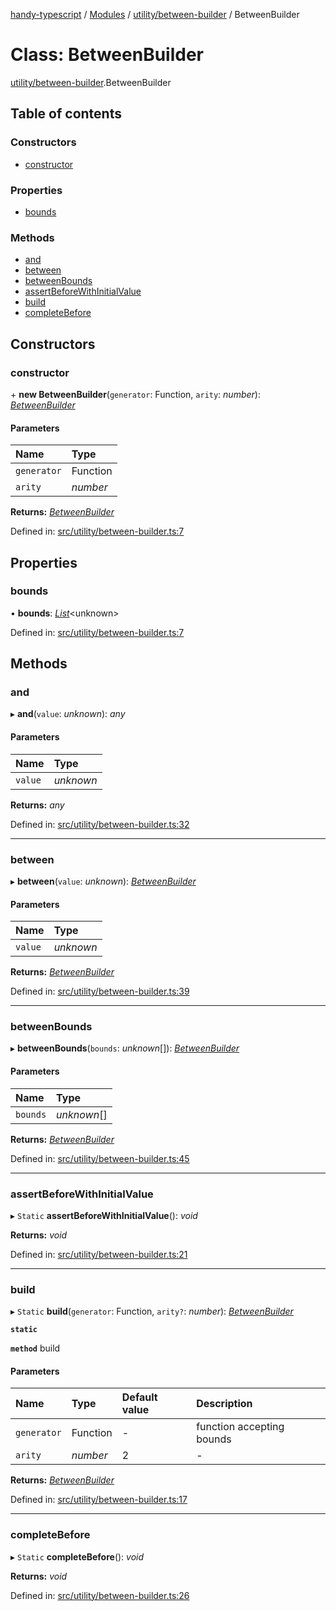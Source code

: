 [handy-typescript](../README.md) / [Modules](../modules.md) / [utility/between-builder](../modules/utility_between_builder.md) / BetweenBuilder

# Class: BetweenBuilder

[utility/between-builder](../modules/utility_between_builder.md).BetweenBuilder

## Table of contents

### Constructors

- [constructor](utility_between_builder.betweenbuilder.md#constructor)

### Properties

- [bounds](utility_between_builder.betweenbuilder.md#bounds)

### Methods

- [and](utility_between_builder.betweenbuilder.md#and)
- [between](utility_between_builder.betweenbuilder.md#between)
- [betweenBounds](utility_between_builder.betweenbuilder.md#betweenbounds)
- [assertBeforeWithInitialValue](utility_between_builder.betweenbuilder.md#assertbeforewithinitialvalue)
- [build](utility_between_builder.betweenbuilder.md#build)
- [completeBefore](utility_between_builder.betweenbuilder.md#completebefore)

## Constructors

### constructor

\+ **new BetweenBuilder**(`generator`: Function, `arity`: *number*): [*BetweenBuilder*](utility_between_builder.betweenbuilder.md)

#### Parameters

| Name | Type |
| :------ | :------ |
| `generator` | Function |
| `arity` | *number* |

**Returns:** [*BetweenBuilder*](utility_between_builder.betweenbuilder.md)

Defined in: [src/utility/between-builder.ts:7](https://github.com/robbiemu/handy-typescript/blob/1ebcc03/src/utility/between-builder.ts#L7)

## Properties

### bounds

• **bounds**: [*List*](utility_list.list.md)<unknown\>

Defined in: [src/utility/between-builder.ts:7](https://github.com/robbiemu/handy-typescript/blob/1ebcc03/src/utility/between-builder.ts#L7)

## Methods

### and

▸ **and**(`value`: *unknown*): *any*

#### Parameters

| Name | Type |
| :------ | :------ |
| `value` | *unknown* |

**Returns:** *any*

Defined in: [src/utility/between-builder.ts:32](https://github.com/robbiemu/handy-typescript/blob/1ebcc03/src/utility/between-builder.ts#L32)

___

### between

▸ **between**(`value`: *unknown*): [*BetweenBuilder*](utility_between_builder.betweenbuilder.md)

#### Parameters

| Name | Type |
| :------ | :------ |
| `value` | *unknown* |

**Returns:** [*BetweenBuilder*](utility_between_builder.betweenbuilder.md)

Defined in: [src/utility/between-builder.ts:39](https://github.com/robbiemu/handy-typescript/blob/1ebcc03/src/utility/between-builder.ts#L39)

___

### betweenBounds

▸ **betweenBounds**(`bounds`: *unknown*[]): [*BetweenBuilder*](utility_between_builder.betweenbuilder.md)

#### Parameters

| Name | Type |
| :------ | :------ |
| `bounds` | *unknown*[] |

**Returns:** [*BetweenBuilder*](utility_between_builder.betweenbuilder.md)

Defined in: [src/utility/between-builder.ts:45](https://github.com/robbiemu/handy-typescript/blob/1ebcc03/src/utility/between-builder.ts#L45)

___

### assertBeforeWithInitialValue

▸ `Static` **assertBeforeWithInitialValue**(): *void*

**Returns:** *void*

Defined in: [src/utility/between-builder.ts:21](https://github.com/robbiemu/handy-typescript/blob/1ebcc03/src/utility/between-builder.ts#L21)

___

### build

▸ `Static` **build**(`generator`: Function, `arity?`: *number*): [*BetweenBuilder*](utility_between_builder.betweenbuilder.md)

**`static`**

**`method`** build

#### Parameters

| Name | Type | Default value | Description |
| :------ | :------ | :------ | :------ |
| `generator` | Function | - | function accepting bounds |
| `arity` | *number* | 2 | - |

**Returns:** [*BetweenBuilder*](utility_between_builder.betweenbuilder.md)

Defined in: [src/utility/between-builder.ts:17](https://github.com/robbiemu/handy-typescript/blob/1ebcc03/src/utility/between-builder.ts#L17)

___

### completeBefore

▸ `Static` **completeBefore**(): *void*

**Returns:** *void*

Defined in: [src/utility/between-builder.ts:26](https://github.com/robbiemu/handy-typescript/blob/1ebcc03/src/utility/between-builder.ts#L26)
